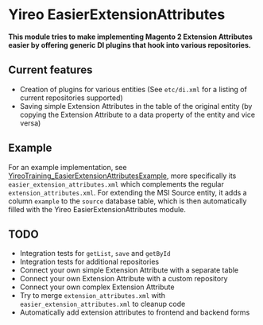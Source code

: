 # Yireo EasierExtensionAttributes

**This module tries to make implementing Magento 2 Extension Attributes easier by offering generic DI plugins that hook into various repositories.**

## Current features
- Creation of plugins for various entities (See `etc/di.xml` for a listing of current repositories supported)
- Saving simple Extension Attributes in the table of the original entity (by copying the Extension Attribute to a data property of the entity and vice versa)

## Example

For an example implementation, see [YireoTraining_EasierExtensionAttributesExample](https://github.com/yireo-training/YireoTraining_EasierExtensionAttributesExample), more specifically its `easier_extension_attributes.xml` which complements the regular `extension_attributes.xml`. For extending the MSI Source entity, it adds a column `example` to the `source` database table, which is then automatically filled with the Yireo EasierExtensionAttributes module.

## TODO
- Integration tests for `getList`, `save` and `getById`
- Integration tests for additional repositories
- Connect your own simple Extension Attribute with a separate table
- Connect your own Extension Attribute with a custom repository
- Connect your own complex Extension Attribute
- Try to merge `extension_attributes.xml` with `easier_extension_attributes.xml` to cleanup code
- Automatically add extension attributes to frontend and backend forms
